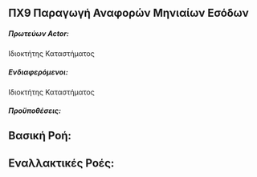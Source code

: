 ΠΧ9 Παραγωγή Αναφορών Μηνιαίων Εσόδων
---

##### Πρωτεύων Actor:
Ιδιοκτήτης Καταστήματος

##### Ενδιαφερόμενοι:
Ιδιοκτήτης Καταστήματος

##### Προϋποθέσεις:

## Βασική Ροή:

## Εναλλακτικές Ροές: